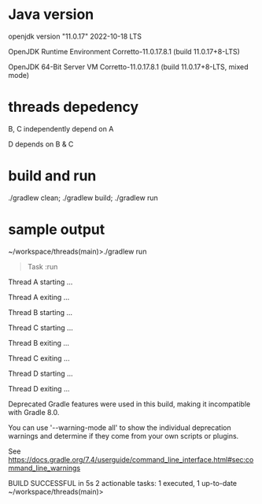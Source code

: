 # Java version
openjdk version "11.0.17" 2022-10-18 LTS

OpenJDK Runtime Environment Corretto-11.0.17.8.1 (build 11.0.17+8-LTS)

OpenJDK 64-Bit Server VM Corretto-11.0.17.8.1 (build 11.0.17+8-LTS, mixed mode)

# threads depedency
B, C independently depend on A

D depends on B & C

# build and run
./gradlew clean; ./gradlew build; ./gradlew run

# sample output
~/workspace/threads(main)>./gradlew run


> Task :run

Thread A starting ...

Thread A exiting ...

Thread B starting ...

Thread C starting ...

Thread B exiting ...

Thread C exiting ...

Thread D starting ...

Thread D exiting ...

Deprecated Gradle features were used in this build, making it incompatible with Gradle 8.0.

You can use '--warning-mode all' to show the individual deprecation warnings and determine if they come from your own scripts or plugins.

See https://docs.gradle.org/7.4/userguide/command_line_interface.html#sec:command_line_warnings

BUILD SUCCESSFUL in 5s
2 actionable tasks: 1 executed, 1 up-to-date
~/workspace/threads(main)>

